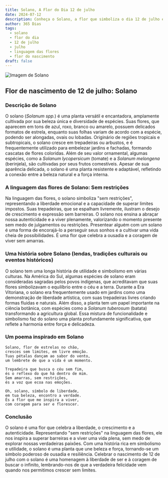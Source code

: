 ```yaml
---
title: Solano, A Flor do Dia 12 de julho
date: 2024-07-12
description: Conheça o Solano, a flor que simboliza o dia 12 de julho e seu significado 'Sem restrições'. Explore a beleza e o simbolismo desta flor encantadora.
author: 365 Dias
tags:
  - solano
  - flor do dia
  - 12 de julho
  - julho
  - linguagem das flores
  - flor do nascimento
draft: false
---
```


![Imagem de Solano](https://cdn.pixabay.com/photo/2018/10/06/08/10/african-spiny-solanum-3727450_1280.jpg#center)


## Flor de nascimento de 12 de julho: Solano

### Descrição de Solano

O solano (_Solanum spp._) é uma planta versátil e encantadora, amplamente cultivada por sua beleza única e diversidade de espécies. Suas flores, que aparecem em tons de azul, roxo, branco ou amarelo, possuem delicados formatos de estrela, enquanto suas folhas variam de acordo com a espécie, podendo ser alongadas, ovais ou lobadas. Originário de regiões tropicais e subtropicais, o solano cresce em trepadeiras ou arbustos, e é frequentemente utilizado para embelezar jardins e fachadas, formando cascatas de flores coloridas. Além de seu valor ornamental, algumas espécies, como a _Solanum lycopersicum_ (tomate) e a _Solanum melongena_ (berinjela), são cultivadas por seus frutos comestíveis. Apesar de sua aparência delicada, o solano é uma planta resistente e adaptável, refletindo a conexão entre a beleza natural e a força interna.

### A linguagem das flores de Solano: Sem restrições

Na linguagem das flores, o solano simboliza "sem restrições", representando a liberdade emocional e a capacidade de superar limites impostos. Suas trepadeiras, que se espalham livremente, ilustram o desejo de crescimento e expressão sem barreiras. O solano nos ensina a abraçar nossa autenticidade e a viver plenamente, valorizando o momento presente sem medo de julgamentos ou restrições. Presentear alguém com um solano é uma forma de encorajá-lo a perseguir seus sonhos e a cultivar uma vida cheia de possibilidades. É uma flor que celebra a ousadia e a coragem de viver sem amarras.

### Uma história sobre Solano (lendas, tradições culturais ou eventos históricos)

O solano tem uma longa história de utilidade e simbolismo em várias culturas. Na América do Sul, algumas espécies de solano eram consideradas sagradas pelos povos indígenas, que acreditavam que suas flores simbolizavam o equilíbrio entre o céu e a terra. Durante a Era Vitoriana, o solano era frequentemente usado em jardins como uma demonstração de liberdade artística, com suas trepadeiras livres criando formas fluidas e naturais. Além disso, a planta tem um papel importante na ciência botânica, com espécies como a _Solanum tuberosum_ (batata) transformando a agricultura global. Essa mistura de funcionalidade e simbolismo faz do solano uma planta profundamente significativa, que reflete a harmonia entre força e delicadeza.

### Um poema inspirado em Solano

```
Solano, flor de estrelas no chão,  
cresces sem limites, em livre emoção.  
Tuas pétalas dançam ao sabor do vento,  
um lembrete de que a vida é um momento.  

Trepadeira que busca o céu sem fim,  
és o reflexo do que há dentro de mim.  
Sem amarras, sem restrições,  
és a voz que ecoa nas emoções.  

Oh, solano, símbolo de liberdade,  
em tua beleza, encontro a verdade.  
És a flor que me inspira a viver,  
com coragem para ser e florescer.  
```

### Conclusão

O solano é uma flor que celebra a liberdade, o crescimento e a autenticidade. Representando "sem restrições" na linguagem das flores, ele nos inspira a superar barreiras e a viver uma vida plena, sem medo de explorar nossas verdadeiras paixões. Com uma história rica em simbolismo e utilidade, o solano é uma planta que une beleza e força, tornando-se um símbolo poderoso de ousadia e resiliência. Celebrar o nascimento de 12 de julho com o solano é uma homenagem à liberdade de ser e à coragem de buscar o infinito, lembrando-nos de que a verdadeira felicidade vem quando nos permitimos crescer sem limites.